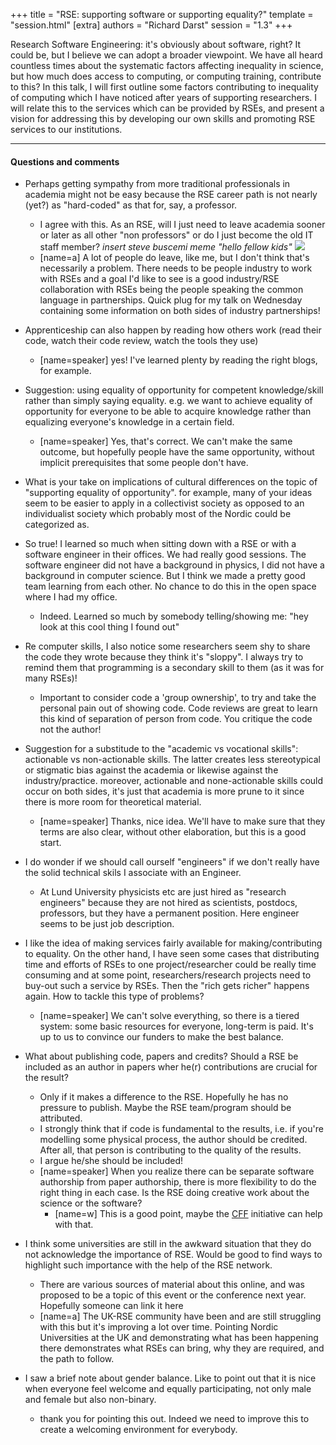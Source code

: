 +++
title = "RSE: supporting software or supporting equality?"
template = "session.html"
[extra]
authors = "Richard Darst"
session = "1.3"
+++

Research Software Engineering: it's obviously about software, right?
It could be, but I believe we can adopt a broader viewpoint.  We have
all heard countless times about the systematic factors affecting
inequality in science, but how much does access to computing, or
computing training, contribute to this?  In this talk, I will first
outline some factors contributing to inequality of computing which I
have noticed after years of supporting researchers.  I will relate
this to the services which can be provided by RSEs, and present a
vision for addressing this by developing our own skills and promoting
RSE services to our institutions.

---

#### Questions and comments

- Perhaps getting sympathy from more traditional professionals in academia might not be easy because the RSE career path is not nearly (yet?) as "hard-coded" as that for, say, a professor.
  - I agree with this. As an RSE, will I just need to leave academia sooner or later as all other "non professors" or do I just become the old IT staff member? *insert steve buscemi meme "hello fellow kids"* ![](https://i.imgur.com/VbDhUXZ.png)
  - [name=a] A lot of people do leave, like me, but I don't think that's necessarily a problem. There needs to be people industry to work with RSEs and a goal I'd like to see is a good industry/RSE collaboration with RSEs being the people speaking the common language in partnerships. Quick plug for my talk on Wednesday containing some information on both sides of industry partnerships!

- Apprenticeship can also happen by reading how others work (read their code, watch their code review, watch the tools they use)
  - [name=speaker] yes!  I've learned plenty by reading the right blogs, for example.

- Suggestion: using equality of opportunity for competent knowledge/skill rather than simply saying equality. e.g. we want to achieve equality of opportunity for everyone to be able to acquire knowledge rather than equalizing everyone's knowledge in a certain field.
  - [name=speaker] Yes, that's correct.  We can't make the same outcome, but hopefully people have the same opportunity, without implicit prerequisites that some people don't have.

- What is your take on implications of cultural differences on the topic of "supporting equality of opportunity". for example, many of your ideas seem to be easier to apply in a collectivist society as opposed to an individualist society which probably most of the Nordic could be categorized as.

- So true! I learned so much when sitting down with a RSE or with a software engineer in their offices. We had really good sessions. The software engineer did not have a background in physics, I did not have a background in computer science. But I think we made a pretty good team learning from each other. No chance to do this in the open space where I had my office.
  - Indeed. Learned so much by somebody telling/showing me: "hey look at this cool thing I found out"

- Re computer skills, I also notice some researchers seem shy to share the code they wrote because they think it's "sloppy". I always try to remind them that programming is a secondary skill to them (as it was for many RSEs)!
  - Important to consider code a 'group ownership', to try and take the personal pain out of showing code. Code reviews are great to learn this kind of separation of person from code. You critique the code not the author!

- Suggestion for a substitude to the "academic vs vocational skills": actionable vs non-actionable skills. The latter creates less stereotypical or stigmatic bias against the academia or likewise against the industry/practice. moreover, actionable and none-actionable skills could occur on both sides, it's just that academia is more prune to it since there is more room for theoretical material.
  - [name=speaker] Thanks, nice idea.  We'll have to make sure that they terms are also clear, without other elaboration, but this is a good start.

- I do wonder if we should call ourself "engineers" if we don't really have the solid technical skils I associate with an Engineer.
    - At Lund University physicists etc are just hired as "research engineers" because they are not hired as scientists, postdocs, professors, but they have a permanent position. Here engineer seems to be just job description.

- I like the idea of making services fairly available for making/contributing to equality. On the other hand, I have seen some cases that distributing time and efforts of RSEs to one project/researcher could be really time consuming and at some point, researchers/research projects need to buy-out such a service by RSEs. Then the "rich gets richer" happens again. How to tackle this type of problems?
  - [name=speaker] We can't solve everything, so there is a tiered system: some basic resources for everyone, long-term is paid.  It's up to us to convince our funders to make the best balance.

- What about publishing code, papers and credits? Should a RSE be included as an author in papers wher he(r) contributions are crucial for the result?
    - Only if it makes a difference to the RSE. Hopefully he has no pressure to publish. Maybe the RSE team/program should be attributed.
    - I strongly think that if code is fundamental to the results, i.e. if you're modelling some physical process, the author should be credited. After all, that person is contributing to the quality of the results.
    - I argue he/she should be included!
    - [name=speaker] When you realize there can be separate software authorship from paper authorship, there is more flexibility to do the right thing in each case.  Is the RSE doing creative work about the science or the software?
        - [name=w] This is a good point, maybe the [CFF](https://citation-file-format.github.io/) initiative can help with that.
- I think some universities are still in the awkward situation that they do not acknowledge the importance of RSE. Would be good to find ways to highlight such importance with the help of the RSE network.
  - There are various sources of material about this online, and was proposed to be a topic of this event or the conference next year.  Hopefully someone can link it here
  - [name=a] The UK-RSE community have been and are still struggling with this but it's improving a lot over time. Pointing Nordic Universities at the UK and demonstrating what has been happening there demonstrates what RSEs can bring, why they are required, and the path to follow.

- I saw a brief note about gender balance. Like to point out that it is nice when everyone feel welcome and equally participating, not only male and female but also non-binary.
  - thank you for pointing this out. Indeed we need to improve this to create a welcoming environment for everybody.
